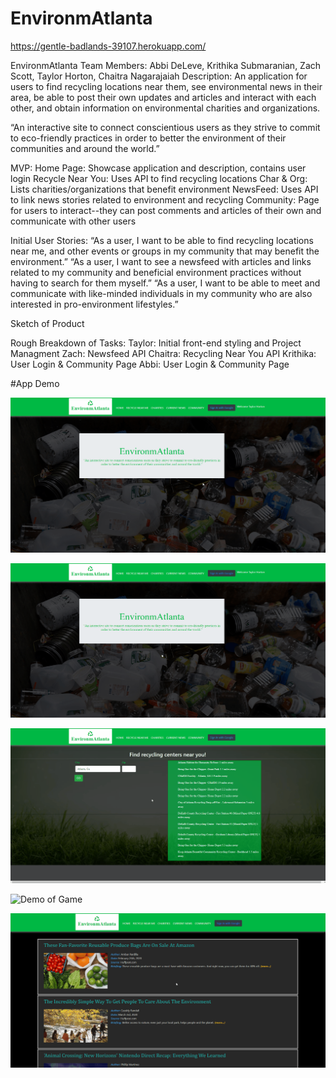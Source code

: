 # EnvironmAtlanta

https://gentle-badlands-39107.herokuapp.com/

EnvironmAtlanta
Team Members:
Abbi DeLeve, Krithika Submaranian, Zach Scott, Taylor Horton, Chaitra Nagarajaiah
Description:
An application for users to find recycling locations near them, see environmental news in their area, be able to post their own updates and articles and interact with each other, and obtain information on environmental charities and organizations.

“An interactive site to connect conscientious users as they strive to commit to eco-friendly practices in order to better the environment of their communities and around the world.”

MVP:
Home Page: Showcase application and description, contains user login
Recycle Near You: Uses API to find recycling locations
Char & Org: Lists charities/organizations that benefit environment
NewsFeed: Uses API to link news stories related to environment and recycling
Community: Page for users to interact--they can post comments and articles of their own and communicate with other users

Initial User Stories:
“As a user, I want to be able to find recycling locations near me, and other events or groups in my community that may benefit the environment.”
“As a user, I want to see a newsfeed with articles and links related to my community and beneficial environment practices without having to search for them myself.”
“As a user, I want to be able to meet and communicate with like-minded individuals in my community who are also interested in pro-environment lifestyles.”

Sketch of Product

Rough Breakdown of Tasks:
Taylor: Initial front-end styling and Project Managment 
Zach: Newsfeed API
Chaitra: Recycling Near You API
Krithika: User Login & Community Page
Abbi: User Login & Community Page

#App Demo

![Demo of Game](https://github.com/Tphorton14/EnvironmAtlanta/blob/master/gifs/home.gif)

![Demo of Game](https://github.com/Tphorton14/EnvironmAtlanta/blob/master/gifs/nearMe.gif)

![Demo of Game](https://github.com/Tphorton14/EnvironmAtlanta/blob/master/gifs/charities.gif)

![Demo of Game](https://github.com/Tphorton14/EnvironmAtlanta/blob/master/gifs/news.gif)

![Demo of Game](https://github.com/Tphorton14/EnvironmAtlanta/blob/master/gifs/community.gif)
